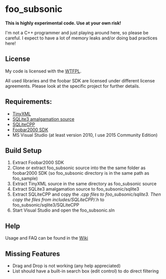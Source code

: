 # foo_subsonic

**This is highly experimental code. Use at your own risk!**


I'm not a C++ programmer and just playing around here, so please be careful.
I expect to have a lot of memory leaks and/or doing bad practices here!

## License
My code is licensed with the [WTFPL](http://www.wtfpl.net).

All used libraries and the foobar SDK are licensed under different license agreements.
Please look at the specific project for further details.

## Requirements:
* [TinyXML](http://sourceforge.net/projects/tinyxml/)
* [SQLite3 amalgamation source](https://www.sqlite.org/download.html)
* [SQLiteCPP](https://github.com/SRombauts/SQLiteCpp)
* [Foobar2000 SDK](http://www.foobar2000.org/SDK)
* MS Visual Studio (at least version 2010, I use 2015 Community Edition)

## Build Setup
1. Extract Foobar2000 SDK
2. Clone or extract foo_subsonic source into the the same folder as foobar2000 SDK (so foo_subsonic directory is in the same path as foo_sample)
3. Extract TinyXML source in the same directory as foo_subsonic source
4. Extract SQLite3 amalgamation source to foo_subsonic/sqlite3
5. Extract SQLiteCPP and copy the *.cpp files to foo_subsonic/sqlite3. Then copy the files from includes/SQLiteCPP/*.h to foo_subsonic/sqlite3/SQLiteCPP
6. Start Visual Studio and open the foo_subsonic.sln


## Help
Usage and FAQ can be found in the [Wiki](https://github.com/hypfvieh/foo_subsonic/wiki)

## Missing Features
* Drag and Drop is not working (any help appreciated)
* List should have a built-in search box (edit control) to do direct filtering
